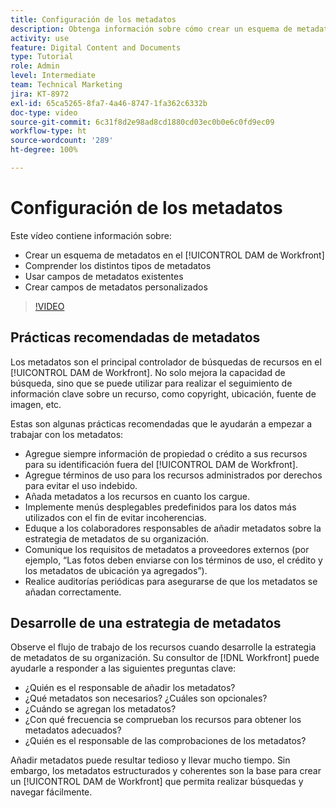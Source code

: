 ```yaml
---
title: Configuración de los metadatos
description: Obtenga información sobre cómo crear un esquema de metadatos, comprender los distintos tipos, utilizar campos de metadatos existentes y mucho más en el [!UICONTROL DAM de Workfront].
activity: use
feature: Digital Content and Documents
type: Tutorial
role: Admin
level: Intermediate
team: Technical Marketing
jira: KT-8972
exl-id: 65ca5265-8fa7-4a46-8747-1fa362c6332b
doc-type: video
source-git-commit: 6c31f8d2e98ad8cd1880cd03ec0b0e6c0fd9ec09
workflow-type: ht
source-wordcount: '289'
ht-degree: 100%

---
```


# Configuración de los metadatos

Este vídeo contiene información sobre:

* Crear un esquema de metadatos en el [!UICONTROL DAM de Workfront]
* Comprender los distintos tipos de metadatos
* Usar campos de metadatos existentes
* Crear campos de metadatos personalizados

>[!VIDEO](https://video.tv.adobe.com/v/335235/?quality=12&learn=on)

## Prácticas recomendadas de metadatos

Los metadatos son el principal controlador de búsquedas de recursos en el [!UICONTROL DAM de Workfront]. No solo mejora la capacidad de búsqueda, sino que se puede utilizar para realizar el seguimiento de información clave sobre un recurso, como copyright, ubicación, fuente de imagen, etc.

Estas son algunas prácticas recomendadas que le ayudarán a empezar a trabajar con los metadatos:

* Agregue siempre información de propiedad o crédito a sus recursos para su identificación fuera del [!UICONTROL DAM de Workfront].
* Agregue términos de uso para los recursos administrados por derechos para evitar el uso indebido.
* Añada metadatos a los recursos en cuanto los cargue.
* Implemente menús desplegables predefinidos para los datos más utilizados con el fin de evitar incoherencias.
* Eduque a los colaboradores responsables de añadir metadatos sobre la estrategia de metadatos de su organización.
* Comunique los requisitos de metadatos a proveedores externos (por ejemplo, “Las fotos deben enviarse con los términos de uso, el crédito y los metadatos de ubicación ya agregados”).
* Realice auditorías periódicas para asegurarse de que los metadatos se añadan correctamente.

## Desarrolle de una estrategia de metadatos

Observe el flujo de trabajo de los recursos cuando desarrolle la estrategia de metadatos de su organización. Su consultor de [!DNL Workfront] puede ayudarle a responder a las siguientes preguntas clave:

* ¿Quién es el responsable de añadir los metadatos?
* ¿Qué metadatos son necesarios? ¿Cuáles son opcionales?
* ¿Cuándo se agregan los metadatos?
* ¿Con qué frecuencia se comprueban los recursos para obtener los metadatos adecuados?
* ¿Quién es el responsable de las comprobaciones de los metadatos?

Añadir metadatos puede resultar tedioso y llevar mucho tiempo. Sin embargo, los metadatos estructurados y coherentes son la base para crear un [!UICONTROL DAM de Workfront] que permita realizar búsquedas y navegar fácilmente.
